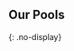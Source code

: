 <div class="small-4 column our-pools-banner" data-equalizer-watch>

## Our Pools  
{: .no-display}

</div>
